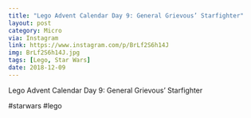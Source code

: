 ```yaml
---
title: "Lego Advent Calendar Day 9: General Grievous’ Starfighter"
layout: post
category: Micro
via: Instagram
link: https://www.instagram.com/p/BrLf2S6h14J
img: BrLf2S6h14J.jpg
tags: [Lego, Star Wars]
date: 2018-12-09
---
```

Lego Advent Calendar Day 9: General Grievous’ Starfighter

#starwars #lego